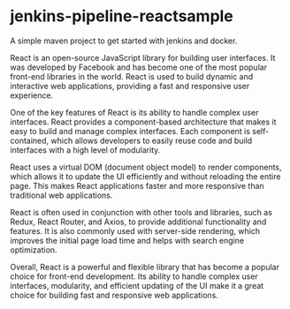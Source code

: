 # jenkins-pipeline-reactsample

A simple maven project to get started with jenkins and docker.

React is an open-source JavaScript library for building user interfaces. It was developed by Facebook and has become one of the most popular front-end libraries in the world. React is used to build dynamic and interactive web applications, providing a fast and responsive user experience.

One of the key features of React is its ability to handle complex user interfaces. React provides a component-based architecture that makes it easy to build and manage complex interfaces. Each component is self-contained, which allows developers to easily reuse code and build interfaces with a high level of modularity.

React uses a virtual DOM (document object model) to render components, which allows it to update the UI efficiently and without reloading the entire page. This makes React applications faster and more responsive than traditional web applications.

React is often used in conjunction with other tools and libraries, such as Redux, React Router, and Axios, to provide additional functionality and features. It is also commonly used with server-side rendering, which improves the initial page load time and helps with search engine optimization.

Overall, React is a powerful and flexible library that has become a popular choice for front-end development. Its ability to handle complex user interfaces, modularity, and efficient updating of the UI make it a great choice for building fast and responsive web applications.
